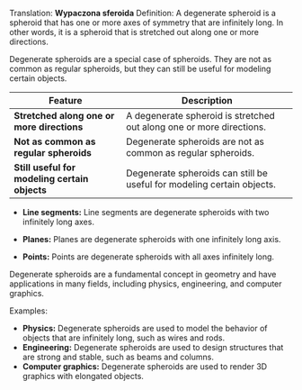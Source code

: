 Translation: **Wypaczona sferoida**
Definition:
A degenerate spheroid is a spheroid that has one or more axes of symmetry that are infinitely long. In other words, it is a spheroid that is stretched out along one or more directions.

Degenerate spheroids are a special case of spheroids. They are not as common as regular spheroids, but they can still be useful for modeling certain objects.

|Feature|Description|
|---|---|
|**Stretched along one or more directions**|A degenerate spheroid is stretched out along one or more directions.|
|**Not as common as regular spheroids**|Degenerate spheroids are not as common as regular spheroids.|
|**Still useful for modeling certain objects**|Degenerate spheroids can still be useful for modeling certain objects.|

- **Line segments:** Line segments are degenerate spheroids with two infinitely long axes.
    
- **Planes:** Planes are degenerate spheroids with one infinitely long axis.
    
- **Points:** Points are degenerate spheroids with all axes infinitely long.
    
Degenerate spheroids are a fundamental concept in geometry and have applications in many fields, including physics, engineering, and computer graphics.

Examples:
- **Physics:** Degenerate spheroids are used to model the behavior of objects that are infinitely long, such as wires and rods.
- **Engineering:** Degenerate spheroids are used to design structures that are strong and stable, such as beams and columns.
- **Computer graphics:** Degenerate spheroids are used to render 3D graphics with elongated objects.

